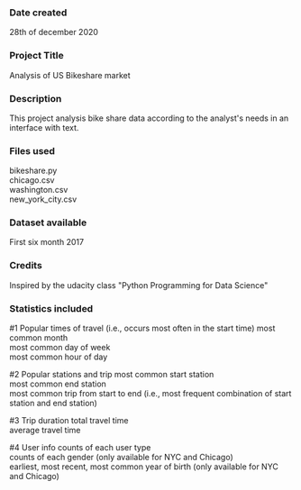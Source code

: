 ### Date created
28th of december 2020

### Project Title
Analysis of US Bikeshare market

### Description
This project analysis bike share data according to the analyst's needs in an interface with text.

### Files used
bikeshare.py <Br>
chicago.csv <Br>
washington.csv <Br>
new_york_city.csv <Br>

### Dataset available
First six month 2017

### Credits
Inspired by the udacity class "Python Programming for Data Science"

### Statistics included
#1 Popular times of travel (i.e., occurs most often in the start time)
most common month <Br>
most common day of week <Br>
most common hour of day <Br>

#2 Popular stations and trip
most common start station <Br>
most common end station <Br>
most common trip from start to end (i.e., most frequent combination of start station and end station) <Br>

#3 Trip duration
total travel time <Br>
average travel time <Br>

#4 User info
counts of each user type <Br>
counts of each gender (only available for NYC and Chicago) <Br>
earliest, most recent, most common year of birth (only available for NYC and Chicago) <Br>
